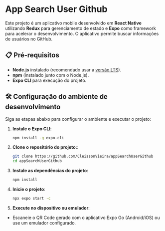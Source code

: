 # App Search User Github

Este projeto é um aplicativo mobile desenvolvido em **React Native** utilizando **Redux** para gerenciamento de estado e **Expo** como framework para acelerar o desenvolvimento. O aplicativo permite buscar informações de usuários no GitHub.

## 📋 Pré-requisitos

- **Node.js** instalado (recomendado usar a [versão LTS](https://nodejs.org/)).
- **npm** (instalado junto com o Node.js).
- **Expo CLI** para execução do projeto.

## 🛠️ Configuração do ambiente de desenvolvimento

Siga as etapas abaixo para configurar o ambiente e executar o projeto:

1. **Instale o Expo CLI**:
   ```bash
   npm install -g expo-cli
   ```

2. **Clone o repositório do projeto:**:
   ```bash
   git clone https://github.com/CleissonVieira/appSearchUserGithub
   cd appSearchUserGithub
   ```

3. **Instale as dependências do projeto**:
   ```bash
   npm install
   ```

4. **Inicie o projeto**:
   ```bash
   npx expo start -c
   ```

5. **Execute no dispositivo ou emulador**:
- Escaneie o QR Code gerado com o aplicativo Expo Go (Android/iOS) ou use um emulador configurado.
